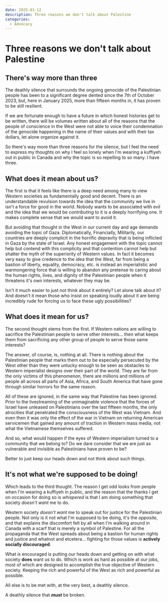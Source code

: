 ```yaml
---
date: 2025-01-12
description: Three reasons we don't talk about Palestine
categories:
  - Advocacy
---
```


# Three reasons we don't talk about Palestine

## There's way more than three

The deathly silence that surrounds the ongoing genocide of the Palestinian people has been to a significant degree dented since the 7th of October 2023, but, here in January 2025, more than fifteen months in, it has proven to be still resilient.

If we are fortunate enough to have a future in which honest histories get to be written, there will be volumes written about all of the reasons that the people of conscience in the West were not able to voice their condemnation of the genocide happening in the name of their values and with their tax dollars, let alone organize against it.

So there's way more than three reasons for the silence, but I feel the need to express my thoughts on why I feel so lonely when I'm wearing a kuffiyeh out in public in Canada and why the topic is so repelling to so many. I have three.

<!-- more -->

## What does it mean about us?

The first is that it feels like there is a deep need among many to view Western societies as fundamentally good and decent. There is an understandable revulsion towards the idea that the community we live in isn't a force for good in the world. Nobody wants to be associated with evil and the idea that we would be *contributing* to it is a deeply horrifying one. It makes complete sense that we would want to avoid it.

But avoiding that thought in the West in our current day and age demands avoiding the topic of Gaza. Diplomatically, Financially, Militarily, our countries are deeply complicit in the horrific depravity that is being inflicted in Gaza by the state of Israel. Any honest engagement with the topic cannot help but contend with this complicity and that contention cannot help but shatter the myth of the superiority of Western values. In fact it becomes very easy to give credence to the idea that the West, far from being a bastion of liberty, equality, democracy, etc. is instead an imperialistic and warmongering force that is willing to abandon any pretense to caring about the human rights, lives, and dignity of the Palestinian people when it threatens it's own interests, whatever they may be.

Isn't it much easier to just not think about it entirely? Let alone talk about it? And doesn't it mean those who insist on speaking loudly about it are being incredibly rude for forcing us to face these ugly possibilities?

## What does it mean for us?

The second thought stems from the first. If Western nations are willing to sacrifice the Palestinian people to serve other interests... then what keeps them from sacrificing any other group of people to serve those same interests?

The answer, of course, is, nothing at all. There is nothing about the Palestinian people that marks them out to be especially persecuted by the West other than they were unlucky enough to be seen as obstacles to Western imperialist designs over their part of the world. They are far from the only victims of this phenomenon, there are millions and millions of people all across all parts of Asia, Africa, and South America that have gone through similar horrors for the same reason.

All of these are ignored, in the same way that Palestine has been ignored. Prior to the livestreaming of the unimaginable violence that the forces of Israel have unleased on Palestinians over the last fifteen months, the only atrocities that penetrated the consciousness of the West was Vietnam. And even then it was only the effect of the war in Vietnam on returning American servicemen that gained any amount of traction in Western mass media, not what the Vietnamese themselves suffered.

And so, what would happen if the eyes of Western imperialism turned to a community that we belong to? Do we dare consider that we are just as vulnerable and invisible as Palestinians have proven to be?

Better to just keep our heads down and not think about such things.

## It's not what we're supposed to be doing!

Which leads to the third thought. The reason I get odd looks from people when I'm wearing a kuffiyeh in public, and the reason that the thanks I get on occasion for doing so is *whispered* is that I am doing something that society *doesn't want* me to do.

Western society *doesn't want* me to speak out for justice for the Palestinian people. Not only is it not what I'm supposed to be doing, it's the *opposite*, and that explains the discomfort felt by all when I'm walking around in Canada with a scarf that is merely a symbol of Palestine. For all the propaganda that the West spreads about being a bastion for human rights and justice and whatnot and etcetera... fighting for those values is **actively socially discouraged**.

What *is* encouraged is putting our heads down and getting on with what society **does** want us to do. Which is work as hard as possible at our jobs, most of which are designed to accomplish the true objective of Western society. Keeping the rich and powerful of the West as rich and powerful as possible.

All else is to be met with, at the very best, a deathly silence.

A deathly silence that ***must*** be broken.
